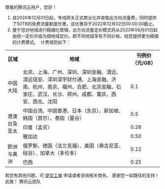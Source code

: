 尊敬的腾讯云用户，您好！
1. 自2020年12月01日起，专线网关正式商业化并收取出方向流量费，同时提供了50TB的免费流量额度优惠，该优惠将于2022年12月02日00:00:00截止。
2. 便于您对地域进行精细化管理，出方向流量定价模式将从2023年06月01日起由统一定价升级为按地域定价。即不同地域享有不同价格，给您提供更为精细的计费模式。 
计费规则如下：
<table>
<tr>
<th>区域</th>
<th>地域</th>
<th>刊例价（元/GB）</th>
</tr>
<tr>
<td>中国大陆</td>
<td>北京、上海、广州、深圳、深圳金融、清远、清远信安、深圳深宇财付通、上海金融、济南、杭州、南京、福州、合肥、北京金融、石家庄、武汉、长沙、郑州、成都、重庆、西安、西北、沈阳</td>
<td>0.1</td>
</tr>

<tr>
<td rowspan="3">港澳台及亚太</td>
<td>中国台湾、中国香港、日本（东京）、新加坡、韩国（首尔）、泰国（曼谷）</td>
<td>0.5</td>
</tr>
<tr>
<td>印度（孟买）</td>
<td>0.28</td>
</tr>
<tr>
<td>雅加达</td>
<td>0.50</td>
</tr>
<tr>
<td rowspan="2">欧洲与美洲</td>
<td>俄罗斯、德国（法兰克福）、美国（弗吉尼亚、硅谷）、加拿大（多伦多）</td>
<td>0.12</td>
</tr>
<tr>
<td>巴西</td>
<td>0.25</td>
</tr>
</table>

若您有其他问题，可 [提交工单](https://cloud.tencent.com/online-service?from=doc_216) 申请或者咨询相关商务。
感谢您一如既往的支持！
此致！
腾讯云团队
